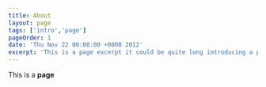```yaml
---
title: About
layout: page
tags: ['intro','page']
pageOrder: 1
date: 'Thu Nov 22 00:00:00 +0000 2012'
excerpt: 'This is a page excerpt it could be quite long introducing a page.'
---
```

This is a **page**
